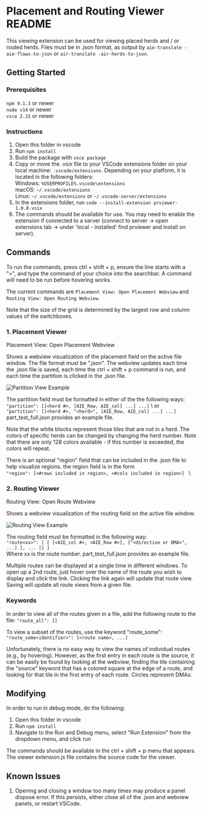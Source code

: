 # Placement and Routing Viewer README

This viewing extension can be used for viewing placed herds and / or routed herds. Files must be in .json format, as output by ```aie-translate -aie-flows-to-json``` or ```air-translate -air-herds-to-json```.

## Getting Started

### Prerequisites

```npm 9.1.3``` or newer \
```node v14``` or newer \
```vsce 2.15``` or newer

### Instructions

1. Open this folder in vscode
2. Run ```npm install```
3. Build the package with ```vsce package```
4. Copy or move the .vsix file to your VSCode extensions folder on your local machine: ```.vscode/extensions```. Depending on your platform, it is located in the following folders: \
Windows: ```%USERPROFILE%.vscode\extensions``` \
macOS: ```~/.vscode/extensions``` \
Linux: ```~/.vscode/extensions``` or ```~/.vscode-server/extensions```
5. In the extensions folder, run ```code --install-extension prviewer-1.0.0.vsix```
6. The commands should be available for use. You may need to enable the extension if connected to a server (connect to server -> open extensions tab -> under 'local - installed' find prviewer and install on server).

## Commands

To run the commands, press ctrl + shift + p, ensure the line starts with a ">", and type the command of your choice into the searchbar. A command will need to be run before hovering works.

The current commands are ```Placement View: Open Placement Webview``` and ```Routing View: Open Routing Webview```.

Note that the size of the grid is determined by the largest row and column values of the switchboxes.

### 1. Placement Viewer

Placement View: Open Placement Webview

Shows a webview visualization of the placement field on the active file window. The file format must be ".json". The webview updates each time the .json file is saved, each time the ctrl + shift + p command is run, and each time the partition is clicked in the .json file.

![Partition View Example](images/partition_view_example.png)

The partition field must be formatted in either of the the following ways: \
``` "partition": [[<herd #>, [AIE_Row, AIE_col] ...] ...] ``` \ or \
``` "partition": [[<herd #>, "<herd>", [AIE_Row, AIE_col] ...] ...] ```  \
part_test_full.json provides an example file.

Note that the white blocks represent those tiles that are not in a herd. The colors of specific herds can be changed by changing the herd number. Note that there are only 128 colors available - if this number is exceeded, the colors will repeat.



There is an optional "region" field that can be included in the .json file to help visualize regions. the region field is in the form \
```"region": [<#rows included in region>, <#cols included in region>] ``` \

### 2. Routing Viewer

Routing View: Open Route Webview

Shows a webview visualization of the routing field on the active file window.

![Routing View Example](images/routing_view_example.png)

The routing field must be formatted in the following way: \
``` "route<xx>": [ [ [<AIE_col #>, <AIE_Row #>], ["<direction or DMA>", ...] ], ... [] ]  ``` \
Where xx is the route number. part_test_full.json provides an example file. 

Multiple routes can be displayed at a single time in different windows. To open up a 2nd route, just hover over the name of the route you wish to display and click the link. Clicking the link again will update that route view. Saving will update all route views from a given file.

### Keywords

In order to view all of the routes given in a file, add the following route to the file:
```"route_all": []```

To view a subset of the routes, use the keyword "route_some":
```"route_some<identifier>": [<route name>, ...] ```

Unfortunately, there is no easy way to view the names of individual routes (e.g., by hovering). However, as the first entry in each route is the source, it can be easily be found by looking at the webview, finding the tile containing the "source" keyword that has a colored square at the edge of a route, and looking for that tile in the first entry of each route. Circles represent DMAs.

## Modifying

In order to run in debug mode, do the following:

1. Open this folder in vscode
2. Run ```npm install```
3. Navigate to the Run and Debug menu, select "Run Extension" from the dropdown menu, and click run

The commands should be available in the ctrl + shift + p menu that appears. The viewer extension.js file contains the source code for the viewer.

## Known Issues

1. Opening and closing a window too many times may produce a panel dispose error. If this persists, either close all of the .json and webview panels, or restart VSCode.
